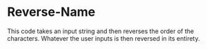 # Reverse-Name
This code takes an input string and then reverses the order of the characters.
Whatever the user inputs is then reversed in its entirety.
